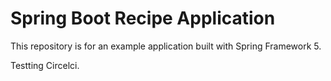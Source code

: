 # Spring Boot Recipe Application

This repository is for an example application built with Spring Framework 5.

Testting Circelci.
